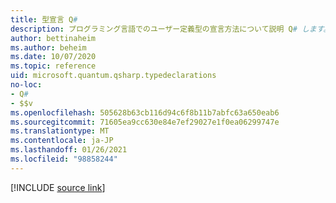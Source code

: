 ```yaml
---
title: 型宣言 Q#
description: プログラミング言語でのユーザー定義型の宣言方法について説明 Q# します。
author: bettinaheim
ms.author: beheim
ms.date: 10/07/2020
ms.topic: reference
uid: microsoft.quantum.qsharp.typedeclarations
no-loc:
- Q#
- $$v
ms.openlocfilehash: 505628b63cb116d94c6f8b11b7abfc63a650eab6
ms.sourcegitcommit: 71605ea9cc630e84e7ef29027e1f0ea06299747e
ms.translationtype: MT
ms.contentlocale: ja-JP
ms.lasthandoff: 01/26/2021
ms.locfileid: "98858244"
---
```

<!-- 
# Type declarations in Q#
-->

[!INCLUDE [source link](~/includes/qsharp-language/Specifications/Language/1_ProgramStructure/2_TypeDeclarations.md)]

